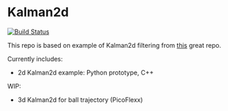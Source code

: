 # Kalman2d

[![Build Status](https://travis-ci.org/juliangaal/kalmancpp.svg?branch=master)](https://travis-ci.org/juliangaal/kalmancpp)

This repo is based on example of Kalman2d filtering from [this](https://github.com/TKJElectronics/KalmanFilter) great repo.

Currently includes:
* 2d Kalman2d example: Python prototype, C++

WIP:
* 3d Kalman2d for ball trajectory (PicoFlexx)

